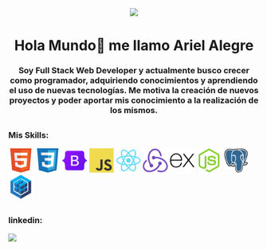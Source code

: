 <div id='header' align='center'>
    <img src='https://media.giphy.com/media/26tn33aiTi1jkl6H6/giphy.gif' width='380px'/>
    <h1 align='center'> Hola Mundo👋 me llamo Ariel Alegre</h1>
    <h3 align='center'>Soy Full Stack Web Developer y actualmente busco crecer como programador, adquiriendo conocimientos y aprendiendo el uso de nuevas tecnologías. Me motiva la creación de nuevos proyectos y poder aportar mis conocimiento a la realización de los mismos.</h3>
</div>

## 
<div>
<h3 id='header'>Mis Skills: </h3>
<img src='https://github.com/devicons/devicon/blob/master/icons/html5/html5-original.svg' height='50px' width='50px' target='_blank' rel="noreferrer"/>
<img src='https://github.com/devicons/devicon/blob/master/icons/css3/css3-original.svg' height='50px' width='50px' target='_blank' rel="noreferrer"/>
<img src='https://github.com/devicons/devicon/blob/master/icons/bootstrap/bootstrap-original.svg' height='50px' width='50px' target='_blank' rel="noreferrer"/>
<img src='https://github.com/devicons/devicon/blob/master/icons/javascript/javascript-original.svg' height='50px' width='50px' target='_blank' rel="noreferrer"/>
<img src='https://github.com/devicons/devicon/blob/master/icons/react/react-original.svg' height='50px' width='50px' target='_blank' rel="noreferrer"/>
<img src='https://github.com/devicons/devicon/blob/master/icons/redux/redux-original.svg' height='50px' width='50px' target='_blank' rel="noreferrer"/>
<img src='https://github.com/devicons/devicon/blob/master/icons/express/express-original.svg' height='50px' width='50px' target='_blank' rel="noreferrer"/>
<img src='https://github.com/devicons/devicon/blob/master/icons/nodejs/nodejs-original.svg' height='50px' width='50px' target='_blank' rel="noreferrer"/>
<img src='https://github.com/devicons/devicon/blob/master/icons/postgresql/postgresql-original.svg' height='50px' width='50px' target='_blank' rel="noreferrer"/>
<img src='https://github.com/devicons/devicon/blob/master/icons/sequelize/sequelize-original.svg' height='50px' width='50px' target='_blank' rel="noreferrer"/>

</div>

##
<div>
    <h3>
        linkedin: 
    </h3>
   <a href='https://www.linkedin.com/in/ariel-alegre-84526a186/'> <img src= 'https://cdn-icons-png.flaticon.com/512/174/174857.png' height='50px' widht='50px' target='_blank' rel="noreferrer"/> </a>
</div>
